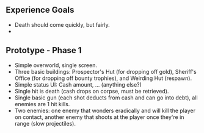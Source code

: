 
Experience Goals
-------
- Death should come quickly, but fairly.  
- 

Prototype - Phase 1
-------
- Simple overworld, single screen.
- Three basic buildings: Prospector's Hut (for dropping off gold), Sheriff's Office (for dropping off bounty trophies), and Weirding Hut (respawn).
- Simple status UI: Cash amount, ... (anything else?)
- Single hit is death (cash drops on corpse, must be retrieved).
- Single basic gun (each shot deducts from cash and can go into debt), all enemies are 1 hit kills.
- Two enemies: one enemy that wonders eradically and will kill the player on contact, another enemy that shoots at the player once they're in range (slow projectiles).
